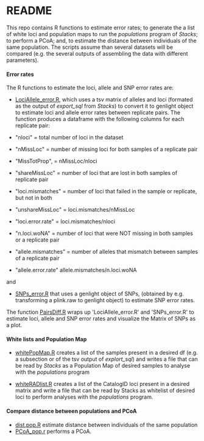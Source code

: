README
===========

This repo contains R functions to estimate error rates; to generate the a list of white loci and population maps to run the *populations* program of *Stacks*; to perform a PCoA; and, to estimate the distance between individuals of the same population. The scripts assume than several datasets will be compared (e.g. the several outputs of assembling the data with different parameters). 

#### Error rates

The R functions to estimate the loci, allele and SNP error rates are:

+ [LociAllele_error.R](./LociAllele_error.R), which uses a tsv matrix of alleles and loci (formated as the output of *export_sql* from  *Stacks*) to convert it to genlight object to estimate loci and allele error rates between replicate pairs. The function produces a dataframe with the following columns for each replicate pair:

 + "nloci" = total number of loci in the dataset 
 + "nMissLoc" = number of missing loci for both samples of a replicate pair 
 + "MissTotProp", = nMissLoc/nloci
 + "shareMissLoc" = number of loci that are lost in both samples of  replicate pair
 + "loci.mismatches" = number of loci that failed in the sample or replicate, but not in both
 + "unshareMissLoc" = loci.mismatches/nMissLoc
 + "loci.error.rate" =  loci.mismatches/nloci
 + "n.loci.woNA" = number of loci that were NOT missing in both samples or a replicate pair
 + "allele.mismatches" = number of alleles that mismatch between samples of a replicate pair 
 + "allele.error.rate" allele.mismatches/n.loci.woNA

and 

+ [SNPs_error.R](./SNPs_error.R) that uses a genlight object of SNPs, (obtained by e.g. transforming a plink.raw to genlight object) to estimate SNP error rates.


The function [PairsDiff.R](./PairsDiff.R) wraps up 'LociAllele_error.R' and 'SNPs_error.R' to estimate loci, allele and SNP error rates and visualize the Matrix of SNPs as a plot.


#### White lists and Population Map

+ [whitePopMap.R](./whitePopMap.R) creates a list of the samples present in a desired df (e.g. a subsection or of the tsv output of *explort_sql*) and writes a file that can be read by *Stacks* as a Population Map of desired samples to analyse with the *populations* program

+ [whiteRADlist.R](./whiteRADlist.R) creates a list of the CatalogID loci present in a desired matrix and write a file that can be read by Stacks as whitelist of desired loci to perform analyses with the *populations* program.


#### Compare distance between populations and PCoA

+ [dist.pop.R](.2R/PopSamples/bin/dist.pop.R) estimate distance between individuals of the same population
+ [PCoA_pop.r](.2R/PopSamples/bin/PCoA_pop.r) performs a PCoA. 





 